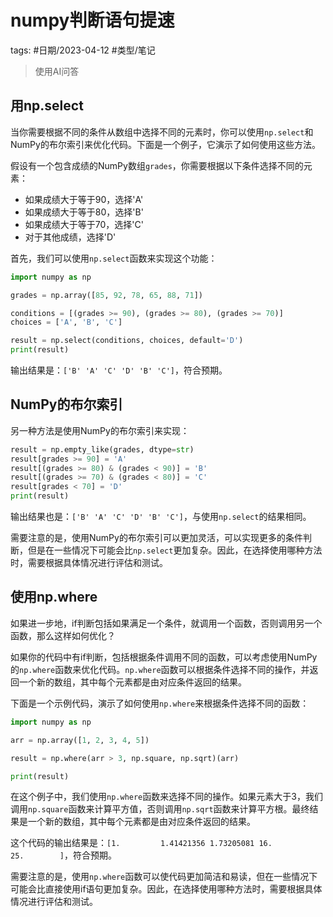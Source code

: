 # numpy判断语句提速



tags: #日期/2023-04-12 #类型/笔记 


> 使用AI问答

## 用np.select

当你需要根据不同的条件从数组中选择不同的元素时，你可以使用`np.select`和NumPy的布尔索引来优化代码。下面是一个例子，它演示了如何使用这些方法。

假设有一个包含成绩的NumPy数组`grades`，你需要根据以下条件选择不同的元素：

- 如果成绩大于等于90，选择'A'
- 如果成绩大于等于80，选择'B'
- 如果成绩大于等于70，选择'C'
- 对于其他成绩，选择'D'

首先，我们可以使用`np.select`函数来实现这个功能：

```python
import numpy as np

grades = np.array([85, 92, 78, 65, 88, 71])

conditions = [(grades >= 90), (grades >= 80), (grades >= 70)]
choices = ['A', 'B', 'C']

result = np.select(conditions, choices, default='D')
print(result)
```

输出结果是：`['B' 'A' 'C' 'D' 'B' 'C']`，符合预期。


## NumPy的布尔索引

另一种方法是使用NumPy的布尔索引来实现：

```python
result = np.empty_like(grades, dtype=str)
result[grades >= 90] = 'A'
result[(grades >= 80) & (grades < 90)] = 'B'
result[(grades >= 70) & (grades < 80)] = 'C'
result[grades < 70] = 'D'
print(result)
```

输出结果也是：`['B' 'A' 'C' 'D' 'B' 'C']`，与使用`np.select`的结果相同。

需要注意的是，使用NumPy的布尔索引可以更加灵活，可以实现更多的条件判断，但是在一些情况下可能会比`np.select`更加复杂。因此，在选择使用哪种方法时，需要根据具体情况进行评估和测试。


## 使用np.where

如果进一步地，if判断包括如果满足一个条件，就调用一个函数，否则调用另一个函数，那么这样如何优化？

如果你的代码中有if判断，包括根据条件调用不同的函数，可以考虑使用NumPy的`np.where`函数来优化代码。`np.where`函数可以根据条件选择不同的操作，并返回一个新的数组，其中每个元素都是由对应条件返回的结果。

下面是一个示例代码，演示了如何使用`np.where`来根据条件选择不同的函数：

```python
import numpy as np

arr = np.array([1, 2, 3, 4, 5])

result = np.where(arr > 3, np.square, np.sqrt)(arr)

print(result)
```

在这个例子中，我们使用`np.where`函数来选择不同的操作。如果元素大于3，我们调用`np.square`函数来计算平方值，否则调用`np.sqrt`函数来计算平方根。最终结果是一个新的数组，其中每个元素都是由对应条件返回的结果。

这个代码的输出结果是：`[1.         1.41421356 1.73205081 16.         25.        ]`，符合预期。

需要注意的是，使用`np.where`函数可以使代码更加简洁和易读，但在一些情况下可能会比直接使用if语句更加复杂。因此，在选择使用哪种方法时，需要根据具体情况进行评估和测试。